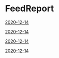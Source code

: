 # FeedReport

[2020-12-14](2020/1214.md)

[2020-12-14](2020/1214.md)

[2020-12-14](2020/1214.md)

[2020-12-14](2020/1214.md)